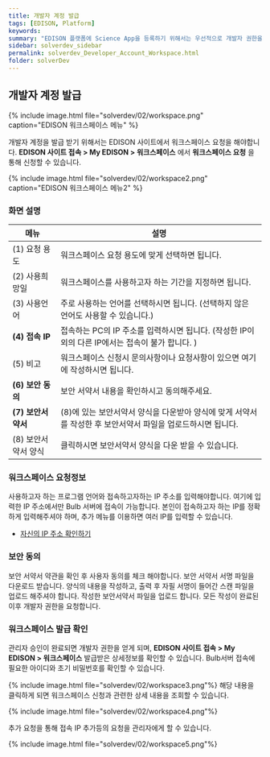 ```yaml
---
title: 개발자 계정 발급
tags: [EDISON, Platform]
keywords:
summary: "EDISON 플랫폼에 Science App을 등록하기 위해서는 우선적으로 개발자 권한을 얻어야 합니다. 개발자 권한을 받은 아이디는 Science App을 등록 할 수 있으며, 앱 개발자를 위한 개발 서버인 Bulb 서버에 접근할 수 있는 계정을 제공해 드립니다. Science App 등록시 메타 정보를 입력해야 하며, 이는 웹 포털에서 할 수 있습니다."
sidebar: solverdev_sidebar
permalink: solverdev_Developer_Account_Workspace.html
folder: solverDev
---
```






## 개발자 계정 발급

{% include image.html file="solverdev/02/workspace.png" caption="EDISON 워크스페이스 메뉴" %}

개발자 계정을 발급 받기 위해서는 EDISON 사이트에서 워크스페이스 요청을 해야합니다. **EDISON 사이트 접속 > My EDISON > 워크스페이스** 에서 **워크스페이스 요청** 을 통해 신청할 수 있습니다.

{% include image.html file="solverdev/02/workspace2.png" caption="EDISON 워크스페이스 메뉴2" %}

### 화면 설명

| 메뉴 | 설명 |
| -- | -- |
| (1) 요청 용도 | 워크스페이스 요청 용도에 맞게 선택하면 됩니다. |
| (2) 사용희망일 | 워크스페이스를 사용하고자 하는 기간을 지정하면 됩니다. |
|  (3) 사용언어 |  주로 사용하는 언어를 선택하시면 됩니다. (선택하지 않은 언어도 사용할 수 있습니다.)|
| **(4) 접속 IP**  | 접속하는 PC의 IP 주소를 입력하시면 됩니다. (작성한 IP이외의 다른 IP에서는 접속이 불가 합니다. )|
|(5) 비고| 워크스페이스 신청시 문의사항이나 요청사항이 있으면 여기에 작성하시면 됩니다. |
|**(6) 보안 동의** | 보안 서약서 내용을 확인하시고 동의해주세요. |
|**(7) 보안서약서** |(8)에 있는 보안서약서 양식을 다운받아 양식에 맞게 서약서를 작성한 후 보안서약서 파일을 업로드하시면 됩니다.|
|(8) 보안서약서 양식|클릭하시면 보안서약서 양식을 다운 받을 수 있습니다. |

### 워크스페이스 요청정보
사용하고자 하는 프로그램 언어와 접속하고자하는 IP 주소를 입력해야합니다. 여기에 입력한 IP 주소에서만 Bulb 서버에 접속이 가능합니다. 본인이 접속하고자 하는 IP를 정확하게 입력해주셔야 하며, 추가 메뉴를 이용하면 여러 IP를 입력할 수 있습니다.

 - [자신의 IP 주소 확인하기](http://www.myipaddress.com/what-is-my-ip-address)

### 보안 동의

보안 서약서 약관을 확인 후 사용자 동의를 체크 해야합니다. 보안 서약서 서명 파일을 다운로드 받습니다. 양식의 내용을 작성하고, 출력 후 자필 서명이 들어간 스캔 파일을 업로드 해주셔야 합니다. 작성한 보안서약서 파일을 업로드 합니다. 모든 작성이 완료된 이후 개발자 권한을 요청합니다.


### 워크스페이스 발급 확인

관리자 승인이 완료되면 개발자 권한을 얻게 되며, **EDISON 사이트 접속 > My EDISON > 워크스페이스** 발급받은 상세정보를 확인할 수 있습니다. Bulb서버 접속에 필요한 아이디와 초기 비밀번호를 확인할 수 있습니다.

{% include image.html file="solverdev/02/workspace3.png"%}
해당 내용을 클릭하게 되면 워크스페이스 신청과 관련한 상세 내용을 조회할 수 있습니다.

{% include image.html file="solverdev/02/workspace4.png"%}

추가 요청을 통해 접속 IP 추가등의 요청을 관리자에게 할 수 있습니다.

{% include image.html file="solverdev/02/workspace5.png"%}
